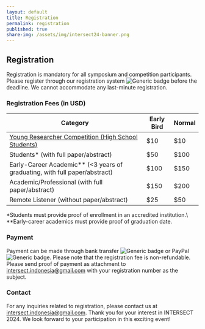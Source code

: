 ```yaml
---
layout: default
title: Registration
permalink: registration
published: true
share-img: /assets/img/intersect24-banner.png
---
```


## Registration

Registration is mandatory for all symposium and competition participants. Please register through our registration system ![Generic badge](https://img.shields.io/badge/ToBeAdded-FF0000.svg) before the deadline. We cannot accommodate any last-minute registration.

### Registration Fees (in USD)

| Category             | Early Bird        |  Normal   | 
| ---------------------| -----------      | --------- | 
| [Young Researcher Competition (High School Students)](competition) | $10  | $10 |
| Students* (with full paper/abstract)           | $50  | $100 | 
| Early-Career Academic** (<3 years of graduating, with full paper/abstract) | $100  | $150 |
| Academic/Professional (with full paper/abstract) | $150 | $200 |
| Remote Listener (without paper/abstract) | $25 | $50 |


*Students must provide proof of enrollment in an accredited institution.\\
**Early-career academics must provide proof of graduation date.

### Payment

Payment can be made through bank transfer ![Generic badge](https://img.shields.io/badge/ToBeAdded-FF0000.svg) or PayPal ![Generic badge](https://img.shields.io/badge/ToBeAdded-FF0000.svg). Please note that the registration fee is non-refundable. Please send proof of payment as attachment to [intersect.indonesia@gmail.com](mailto:intersect.indonesia@gmail.com) with your registration number as the subject.

### Contact

For any inquiries related to registration, please contact us at [intersect.indonesia@gmail.com](mailto:intersect.indonesia@gmail.com). Thank you for your interest in INTERSECT 2024. We look forward to your participation in this exciting event!